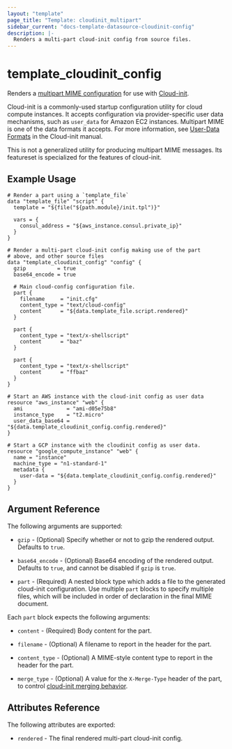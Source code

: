 ```yaml
---
layout: "template"
page_title: "Template: cloudinit_multipart"
sidebar_current: "docs-template-datasource-cloudinit-config"
description: |-
  Renders a multi-part cloud-init config from source files.
---
```


# template_cloudinit_config

Renders a [multipart MIME configuration](https://cloudinit.readthedocs.io/en/latest/topics/format.html#mime-multi-part-archive)
for use with [Cloud-init](https://cloudinit.readthedocs.io/).

Cloud-init is a commonly-used startup configuration utility for cloud compute
instances. It accepts configuration via provider-specific user data mechanisms,
such as `user_data` for Amazon EC2 instances. Multipart MIME is one of the
data formats it accepts. For more information, see
[User-Data Formats](https://cloudinit.readthedocs.io/en/latest/topics/format.html)
in the Cloud-init manual.

This is not a generalized utility for producing multipart MIME messages. Its
featureset is specialized for the features of cloud-init.

## Example Usage

```hcl
# Render a part using a `template_file`
data "template_file" "script" {
  template = "${file("${path.module}/init.tpl")}"

  vars = {
    consul_address = "${aws_instance.consul.private_ip}"
  }
}

# Render a multi-part cloud-init config making use of the part
# above, and other source files
data "template_cloudinit_config" "config" {
  gzip          = true
  base64_encode = true

  # Main cloud-config configuration file.
  part {
    filename     = "init.cfg"
    content_type = "text/cloud-config"
    content      = "${data.template_file.script.rendered}"
  }

  part {
    content_type = "text/x-shellscript"
    content      = "baz"
  }

  part {
    content_type = "text/x-shellscript"
    content      = "ffbaz"
  }
}

# Start an AWS instance with the cloud-init config as user data
resource "aws_instance" "web" {
  ami              = "ami-d05e75b8"
  instance_type    = "t2.micro"
  user_data_base64 = "${data.template_cloudinit_config.config.rendered}"
}

# Start a GCP instance with the cloudinit config as user data.
resource "google_compute_instance" "web" {
  name = "instance"
  machine_type = "n1-standard-1"
  metadata {
    user-data = "${data.template_cloudinit_config.config.rendered}"      
  }
}
```

## Argument Reference

The following arguments are supported:

* `gzip` - (Optional) Specify whether or not to gzip the rendered output. Defaults to `true`.

* `base64_encode` - (Optional) Base64 encoding of the rendered output. Defaults to `true`,
  and cannot be disabled if `gzip` is `true`.

* `part` - (Required) A nested block type which adds a file to the generated
  cloud-init configuration. Use multiple `part` blocks to specify multiple
  files, which will be included in order of declaration in the final MIME
  document.

Each `part` block expects the following arguments:

* `content` - (Required) Body content for the part.

* `filename` - (Optional) A filename to report in the header for the part.

* `content_type` - (Optional) A MIME-style content type to report in the header for the part.

* `merge_type` - (Optional) A value for the `X-Merge-Type` header of the part,
  to control [cloud-init merging behavior](https://cloudinit.readthedocs.io/en/latest/topics/merging.html).

## Attributes Reference

The following attributes are exported:

* `rendered` - The final rendered multi-part cloud-init config.
